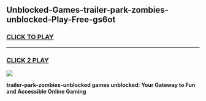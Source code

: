 
## Unblocked-Games-trailer-park-zombies-unblocked-Play-Free-gs6ot
<h3>
<a href="https://premium76.site?title=trailer-park-zombies-unblocked&ref=23A">CLICK TO PLAY</a></h3>
<hr>

<h3>
<a href="https://premium76.site?title=trailer-park-zombies-unblocked&ref=23A">CLICK 2 PLAY</a>
  
</h3>

<a href="https://premium76.site?title=trailer-park-zombies-unblocked&ref=23A"><img src="https://clearcache.store/games.png"></a>


**trailer-park-zombies-unblocked games unblocked: Your Gateway to Fun and Accessible Online Gaming**
